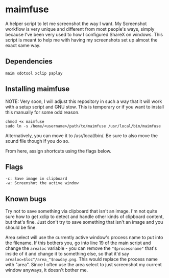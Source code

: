 # maimfuse

A helper script to let me screenshot the way I want. My Screenshot workflow is very unique and different from most people's ways, simply because I've been very used to how I configured ShareX on windows. This script is meant to help me with having my screenshots set up almost the exact same way.

## Dependencies

``maim xdotool xclip paplay``

## Installing maimfuse

NOTE: Very soon, I will adjust this repository in such a way that it will work with a setup script and GNU stow. This is temporary or if you want to install this manually for some odd reason.

```
chmod +x maimfuse
sudo ln -s /home/<username>/path/to/maimfuse /usr/local/bin/maimfuse
```
Alternatively, you can move it to /usr/local/bin/. Be sure to also move the sound file though if you do so.

From here, assign shortcuts using the flags below.

## Flags
```-a: Select area or window to screenshot
-c: Save image in clipboard
-w: Screenshot the active window
```

## Known bugs
Try not to save something via clipboard that isn't an image. I'm not quite sure how to get xclip to detect and handle other kinds of clipboard content, but that's fine. Just don't try to save something that isn't an image and you should be fine.

Area select will use the currently active window's process name to put into the filename. If this bothers you, go into line 19 of the main script and change the ``arealoc`` variable - you can remove the ``"$processname"`` that's inside of it and change it to something else, so that it'd say ``arealoc=$loc"/area_"$nowday.png``. This would replace the process name with "area". Since I often use the area select to just screenshot my current window anyways, it doesn't bother me.
